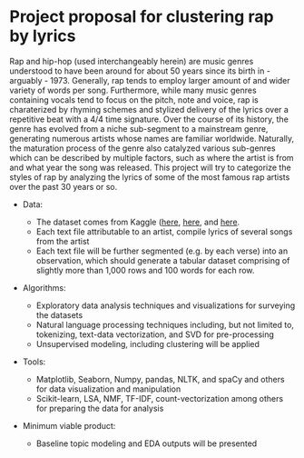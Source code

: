 # Project proposal for clustering rap by lyrics

Rap and hip-hop (used interchangeably herein) are music genres understood to have been around for about 50 years since its birth in - arguably - 1973. Generally, rap tends to employ larger amount of and wider variety of words per song. Furthermore, while many music genres containing vocals tend to focus on the pitch, note and voice, rap is charaterized by rhyming schemes and stylized delivery of the lyrics over a repetitive beat with a 4/4 time signature. Over the course of its history, the genre has evolved from a niche sub-segment to a mainstream genre, generating numerous artists whose names are familiar worldwide. Naturally, the maturation process of the genre also catalyzed various sub-genres which can be described by multiple factors, such as where the artist is from and what year the song was released. This project will try to categorize the styles of rap by analyzing the lyrics of some of the most famous rap artists over the past 30 years or so. 

- Data:
  - The dataset comes from Kaggle ([here](https://www.kaggle.com/mathisco01/wu-tang-clan-lyrics-dataset?select=scrapes), [here](https://www.kaggle.com/rikdifos/rap-lyrics), and [here](https://www.kaggle.com/juicobowley/drake-lyrics).
  - Each text file attributable to an artist, compile lyrics of several songs from the artist
  - Each text file will be further segmented (e.g. by each verse) into an observation, which should generate a tabular dataset comprising of slightly more than 1,000 rows and 100 words for each row.

- Algorithms:
  - Exploratory data analysis techniques and visualizations for surveying the datasets
  - Natural language processing techniques including, but not limited to, tokenizing, text-data vectorization, and SVD for pre-processing
  - Unsupervised modeling, including clustering will be applied

- Tools:
  - Matplotlib, Seaborn, Numpy, pandas, NLTK, and spaCy and others for data visualization and manipulation
  - Scikit-learn, LSA, NMF, TF-IDF, count-vectorization among others for preparing the data for analysis

- Minimum viable product: 
  - Baseline topic modeling and EDA outputs will be presented
